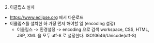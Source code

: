 2. 이클립스 설치
- https://www.eclipse.org 에서 다운로드
- 이클립스를 설치한 하 가장 먼저 해야할 일 (encoding 설정)
  - 이클립스 -> 환경설정 -> encoding 으로 검색
    workspace, CSS, HTML, JSP, XML 을 모두 utf-8 로 설정한다. ISO10646/Unicode(utf-8)
